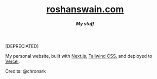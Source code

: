 <div align="center">
    <a href="https://roshanswain.com"><h1 align="center">roshanswain.com</h1></a>
    <h5>My stuff</h5>
</div>

<br/>

[DEPRECIATED]

My personal website, built with [Next.js](https://nextjs.org/), [Tailwind CSS](https://tailwindcss.com/), and deployed to [Vercel](https://vercel.com/).

Credits: @chronark
